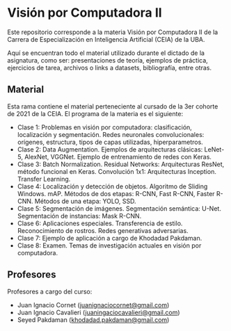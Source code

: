 # Visión por Computadora II

Este repositorio corresponde a la materia Visión por Computadora II de la Carrera de Especialización en Inteligencia Artificial (CEIA) de la UBA. 

Aquí se encuentran todo el material utilizado durante el dictado de la asignatura, como ser: presentaciones de teoría, ejemplos de práctica, ejercicios de tarea, archivos o links a datasets, bibliografía, entre otras.

## Material

Esta rama contiene el material perteneciente al cursado de la 3er cohorte de 2021 de la CEIA. El programa de la materia es el siguiente:

- Clase 1: Problemas en visión por computadora: clasificación, localización y segmentación. Redes neuronales convolucionales: orígenes, estructura, tipos de capas utilizadas, hiperparametros.
- Clase 2: Data Augmentation. Ejemplos de arquitecturas clásicas: LeNet-5, AlexNet, VGGNet. Ejemplo de entrenamiento de redes con Keras.
- Clase 3: Batch Normalization. Residual Networks: Arquitecturas ResNet, método funcional en Keras. Convolución 1x1: Arquitecturas Inception. Transfer Learning.
- Clase 4: Localización y detección de objetos. Algoritmo de Sliding Windows. mAP. Métodos de dos etapas: R-CNN, Fast R-CNN, Faster R-CNN. Métodos de una etapa: YOLO, SSD.
- Clase 5: Segmentación de imágenes. Segmentación semántica: U-Net. Segmentación de instancias: Mask R-CNN.
- Clase 6: Aplicaciones especiales. Transferencia de estilo. Reconocimiento de rostros. Redes generativas adversarias.
- Clase 7: Ejemplo de aplicación a cargo de Khodadad Pakdaman.
- Clase 8: Examen. Temas de investigación actuales en visión por computadora.

## Profesores

Profesores a cargo del curso:

- Juan Ignacio Cornet (juanignaciocornet@gmail.com)
- Juan Ignacio Cavalieri (juaningaciocavalieri@gmail.com)
- Seyed Pakdaman (khodadad.pakdaman@gmail.com)